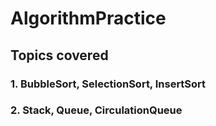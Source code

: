 # AlgorithmPractice

## Topics covered

### 1. BubbleSort, SelectionSort, InsertSort

### 2. Stack, Queue, CirculationQueue
